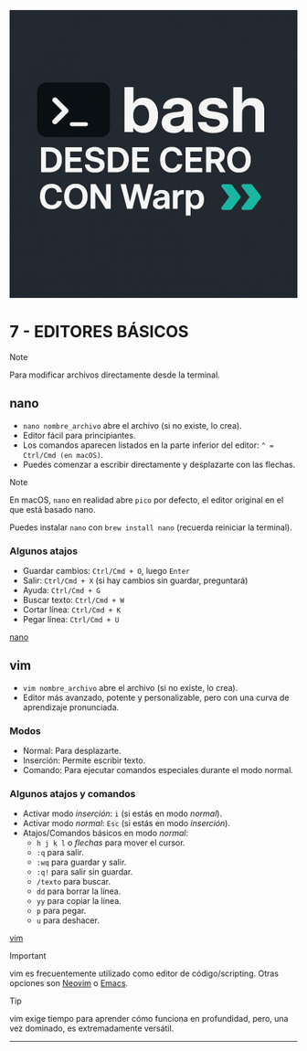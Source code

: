 ![Logo Bash desde cero con Warp](./bash_warp.png)


# 7 - EDITORES BÁSICOS

> [!NOTE]
> 
> Para modificar archivos directamente desde la terminal.

## nano

* `nano nombre_archivo` abre el archivo (si no existe, lo crea).
* Editor fácil para principiantes.
* Los comandos aparecen listados en la parte inferior del editor: `^ = Ctrl/Cmd (en macOS)`.
* Puedes comenzar a escribir directamente y desplazarte con las flechas.

> [!NOTE]  
> 
> En macOS, `nano` en realidad abre `pico` por defecto, el editor original en el que está basado nano. 
> 
> Puedes instalar `nano` con `brew install nano` (recuerda reiniciar la terminal).

### Algunos atajos

*  Guardar cambios: `Ctrl/Cmd + O`, luego `Enter`
*  Salir: `Ctrl/Cmd + X` (si hay cambios sin guardar, preguntará)
*  Ayuda: `Ctrl/Cmd + G`
*  Buscar texto: `Ctrl/Cmd + W`
*  Cortar línea: `Ctrl/Cmd + K`
*  Pegar línea: `Ctrl/Cmd + U`

[nano](https://www.nano-editor.org/)

## vim

* `vim nombre_archivo` abre el archivo (si no existe, lo crea).
* Editor más avanzado, potente y personalizable, pero con una curva de aprendizaje pronunciada.

### Modos

* Normal: Para desplazarte.
* Inserción: Permite escribir texto.
* Comando: Para ejecutar comandos especiales durante el modo normal.

### Algunos atajos y comandos

* Activar modo *inserción*: `i` (si estás en modo *normal*).
* Activar modo *normal*: `Esc` (si estás en modo *inserción*).
* Atajos/Comandos básicos en modo *normal*:
	* `h j k l` o *flechas* para mover el cursor.
	* `:q` para salir.
	* `:wq` para guardar y salir.
	* `:q!` para salir sin guardar.
	* `/texto` para buscar.
	* `dd` para borrar la línea.
	* `yy` para copiar la línea.
	* `p` para pegar.
	* `u` para deshacer.

[vim](https://www.vim.org)

> [!IMPORTANT]  
> 
> vim es frecuentemente utilizado como editor de código/scripting. Otras opciones son [Neovim](https://neovim.io) o [Emacs](https://www.gnu.org/software/emacs).

> [!TIP]  
> 
> vim exige tiempo para aprender cómo funciona en profundidad, pero, una vez dominado, es extremadamente versátil.

---